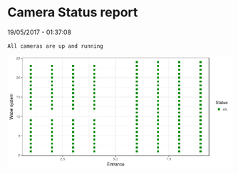 Camera Status report
================
19/05/2017 - 01:37:08

    All cameras are up and running

![](camreport_files/figure-markdown_github/unnamed-chunk-2-1.png)
